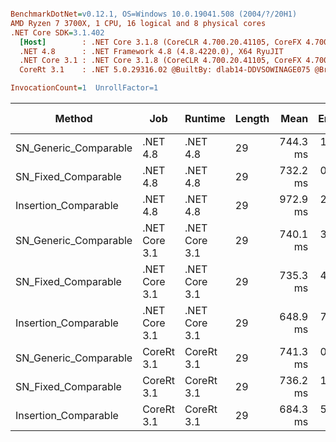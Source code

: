 ``` ini

BenchmarkDotNet=v0.12.1, OS=Windows 10.0.19041.508 (2004/?/20H1)
AMD Ryzen 7 3700X, 1 CPU, 16 logical and 8 physical cores
.NET Core SDK=3.1.402
  [Host]        : .NET Core 3.1.8 (CoreCLR 4.700.20.41105, CoreFX 4.700.20.41903), X64 RyuJIT
  .NET 4.8      : .NET Framework 4.8 (4.8.4220.0), X64 RyuJIT
  .NET Core 3.1 : .NET Core 3.1.8 (CoreCLR 4.700.20.41105, CoreFX 4.700.20.41903), X64 RyuJIT
  CoreRt 3.1    : .NET 5.0.29316.02 @BuiltBy: dlab14-DDVSOWINAGE075 @Branch: master @Commit: 40be8b7e2598b2ccb827fd90cd30c0e2d4496941, X64 AOT

InvocationCount=1  UnrollFactor=1  

```
|                Method |           Job |       Runtime | Length |     Mean |   Error |  StdDev | Gen 0 | Gen 1 | Gen 2 | Allocated |
|---------------------- |-------------- |-------------- |------- |---------:|--------:|--------:|------:|------:|------:|----------:|
| SN_Generic_Comparable |      .NET 4.8 |      .NET 4.8 |     29 | 744.3 ms | 1.36 ms | 1.21 ms |     - |     - |     - |         - |
|   SN_Fixed_Comparable |      .NET 4.8 |      .NET 4.8 |     29 | 732.2 ms | 0.59 ms | 0.49 ms |     - |     - |     - |         - |
|  Insertion_Comparable |      .NET 4.8 |      .NET 4.8 |     29 | 972.9 ms | 2.69 ms | 2.25 ms |     - |     - |     - |         - |
| SN_Generic_Comparable | .NET Core 3.1 | .NET Core 3.1 |     29 | 740.1 ms | 3.14 ms | 2.94 ms |     - |     - |     - |         - |
|   SN_Fixed_Comparable | .NET Core 3.1 | .NET Core 3.1 |     29 | 735.3 ms | 4.70 ms | 4.39 ms |     - |     - |     - |         - |
|  Insertion_Comparable | .NET Core 3.1 | .NET Core 3.1 |     29 | 648.9 ms | 7.49 ms | 6.64 ms |     - |     - |     - |      48 B |
| SN_Generic_Comparable |    CoreRt 3.1 |    CoreRt 3.1 |     29 | 741.3 ms | 0.80 ms | 0.75 ms |     - |     - |     - |         - |
|   SN_Fixed_Comparable |    CoreRt 3.1 |    CoreRt 3.1 |     29 | 736.2 ms | 1.22 ms | 1.14 ms |     - |     - |     - |         - |
|  Insertion_Comparable |    CoreRt 3.1 |    CoreRt 3.1 |     29 | 684.3 ms | 5.66 ms | 5.29 ms |     - |     - |     - |         - |
